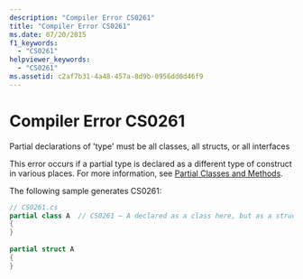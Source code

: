 ```yaml
---
description: "Compiler Error CS0261"
title: "Compiler Error CS0261"
ms.date: 07/20/2015
f1_keywords: 
  - "CS0261"
helpviewer_keywords: 
  - "CS0261"
ms.assetid: c2af7b31-4a48-457a-8d9b-0956dd0d46f9
---
```

# Compiler Error CS0261
Partial declarations of 'type' must be all classes, all structs, or all interfaces  
  
 This error occurs if a partial type is declared as a different type of construct in various places. For more information, see [Partial Classes and Methods](../programming-guide/classes-and-structs/partial-classes-and-methods.md).  
  
 The following sample generates CS0261:  
  
```csharp  
// CS0261.cs  
partial class A  // CS0261 – A declared as a class here, but as a struct below  
{  
}  
  
partial struct A  
{  
}  
```
